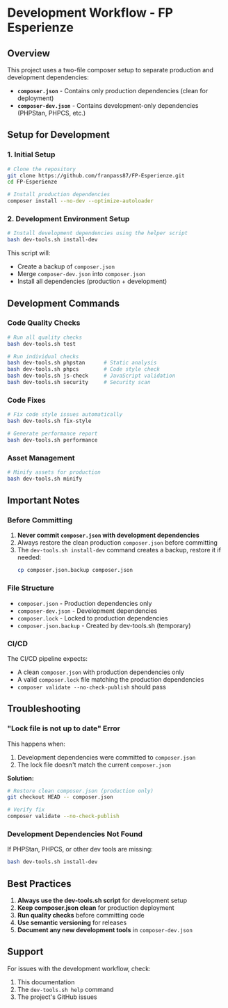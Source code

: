 # Development Workflow - FP Esperienze

## Overview

This project uses a two-file composer setup to separate production and development dependencies:

- **`composer.json`** - Contains only production dependencies (clean for deployment)
- **`composer-dev.json`** - Contains development-only dependencies (PHPStan, PHPCS, etc.)

## Setup for Development

### 1. Initial Setup
```bash
# Clone the repository
git clone https://github.com/franpass87/FP-Esperienze.git
cd FP-Esperienze

# Install production dependencies
composer install --no-dev --optimize-autoloader
```

### 2. Development Environment Setup
```bash
# Install development dependencies using the helper script
bash dev-tools.sh install-dev
```

This script will:
- Create a backup of `composer.json`
- Merge `composer-dev.json` into `composer.json`
- Install all dependencies (production + development)

## Development Commands

### Code Quality Checks
```bash
# Run all quality checks
bash dev-tools.sh test

# Run individual checks
bash dev-tools.sh phpstan      # Static analysis
bash dev-tools.sh phpcs        # Code style check
bash dev-tools.sh js-check     # JavaScript validation
bash dev-tools.sh security     # Security scan
```

### Code Fixes
```bash
# Fix code style issues automatically
bash dev-tools.sh fix-style

# Generate performance report
bash dev-tools.sh performance
```

### Asset Management
```bash
# Minify assets for production
bash dev-tools.sh minify
```

## Important Notes

### Before Committing
1. **Never commit `composer.json` with development dependencies**
2. Always restore the clean production `composer.json` before committing
3. The `dev-tools.sh install-dev` command creates a backup, restore it if needed:
   ```bash
   cp composer.json.backup composer.json
   ```

### File Structure
- `composer.json` - Production dependencies only
- `composer-dev.json` - Development dependencies
- `composer.lock` - Locked to production dependencies
- `composer.json.backup` - Created by dev-tools.sh (temporary)

### CI/CD
The CI/CD pipeline expects:
- A clean `composer.json` with production dependencies only
- A valid `composer.lock` file matching the production dependencies
- `composer validate --no-check-publish` should pass

## Troubleshooting

### "Lock file is not up to date" Error
This happens when:
1. Development dependencies were committed to `composer.json`
2. The lock file doesn't match the current `composer.json`

**Solution:**
```bash
# Restore clean composer.json (production only)
git checkout HEAD -- composer.json

# Verify fix
composer validate --no-check-publish
```

### Development Dependencies Not Found
If PHPStan, PHPCS, or other dev tools are missing:
```bash
bash dev-tools.sh install-dev
```

## Best Practices

1. **Always use the dev-tools.sh script** for development setup
2. **Keep composer.json clean** for production deployment
3. **Run quality checks** before committing code
4. **Use semantic versioning** for releases
5. **Document any new development tools** in `composer-dev.json`

## Support

For issues with the development workflow, check:
1. This documentation
2. The `dev-tools.sh help` command
3. The project's GitHub issues